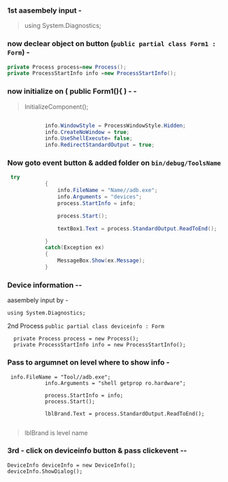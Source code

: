 
### 1st aasembely input -

> using System.Diagnostics;

### now declear object on button (` public partial class Form1 : Form `) -

```c#
private Process process=new Process();
private ProcessStartInfo info =new ProcessStartInfo();
```
###  now initialize on (  public Form1(){ ) - -
> InitializeComponent();
```c#

            info.WindowStyle = ProcessWindowStyle.Hidden;
            info.CreateNoWindow = true;
            info.UseShellExecute= false;
            info.RedirectStandardOutput = true;
```

### Now goto event button & added folder on `bin/debug/ToolsName`
```c#
 try
            {
                info.FileName = "Name//adb.exe";
                info.Arguments = "devices";
                process.StartInfo = info;

                process.Start();

                textBox1.Text = process.StandardOutput.ReadToEnd();

            }
            catch(Exception ex)
            {
                MessageBox.Show(ex.Message);
            }
```

### Device information --
aasembely input by -

```
using System.Diagnostics;
```
2nd Process `public partial class deviceinfo : Form`
```
  private Process process = new Process();
  private ProcessStartInfo info = new ProcessStartInfo();
```
### Pass to argumnet on level where to show info -

```
 info.FileName = "Tool//adb.exe";
            info.Arguments = "shell getprop ro.hardware";

            process.StartInfo = info;
            process.Start();

            lblBrand.Text = process.StandardOutput.ReadToEnd();
            
```
> lblBrand is level name

### 3rd - click on deviceinfo button & pass clickevent --

``` 
DeviceInfo deviceInfo = new DeviceInfo();
deviceInfo.ShowDialog();
```

